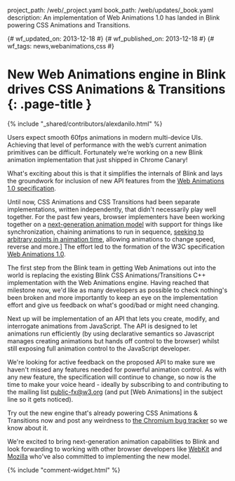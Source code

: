 project_path: /web/_project.yaml
book_path: /web/updates/_book.yaml
description: An implementation of Web Animations 1.0 has landed in Blink powering CSS Animations and Transitions.

{# wf_updated_on: 2013-12-18 #}
{# wf_published_on: 2013-12-18 #}
{# wf_tags: news,webanimations,css #}

# New Web Animations engine in Blink drives CSS Animations & Transitions {: .page-title }

{% include "_shared/contributors/alexdanilo.html" %}


Users expect smooth 60fps animations in modern multi-device UIs. Achieving that level of performance with the web’s current animation primitives can be difficult. Fortunately we’re working on a new Blink animation implementation that just shipped in Chrome Canary!

What's exciting about this is that it simplifies the internals of Blink and lays the groundwork for inclusion of new API features from the [Web Animations 1.0 specification](http://dev.w3.org/fxtf/web-animations/).

Until now, CSS Animations and CSS Transitions had been separate implementations, written independently, that didn't necessarily play well together. For the past few years, browser implementers have been working together on a [next-generation animation model](http://brian.sol1.net/svg/2013/06/26/introducing-web-animations/) with support for things like synchronization, chaining animations to run in sequence, [seeking to arbitrary points in animation time](http://web-animations.github.io/web-animations-js/demos/rolio/rolio.html), allowing animations to change speed, reverse and more.]
The effort led to the formation of the W3C specification [Web Animations 1.0](http://dev.w3.org/fxtf/web-animations/).

The first step from the Blink team in getting Web Animations out into the world is replacing the existing Blink CSS Animations/Transitions C++ implementation with the Web Animations engine. Having reached that milestone now, we'd like as many developers as possible to check nothing's been broken and more importantly to keep an eye on the implementation effort and give us feedback on what's good/bad or might need changing.

Next up will be implementation of an API that lets you create, modify, and interrogate animations from JavaScript. The API is designed to let animations run efficiently (by using declarative semantics so Javascript manages creating animations but hands off control to the browser) whilst still exposing full animation control to the JavaScript developer.

We're looking for active feedback on the proposed API to make sure we haven't missed any features needed for powerful animation control. As with any new feature, the specification will continue to change, so now is the time to make your voice heard - ideally by subscribing to and contributing to the mailing list public-fx@w3.org (and put [Web Animations] in the subject line so it gets noticed).

Try out the new engine that's already powering CSS Animations & Transitions now and post any weirdness to [the Chromium bug tracker](http://crbug.com) so we know about it.

We're excited to bring next-generation animation capabilities to Blink and look forwarding to working with other browser developers like [WebKit](https://bugs.webkit.org/show_bug.cgi?id=122912) and [Mozilla](https://wiki.mozilla.org/Platform/Layout/Web_Animations#Implementation) who've also committed to implementing the new model.


{% include "comment-widget.html" %}
